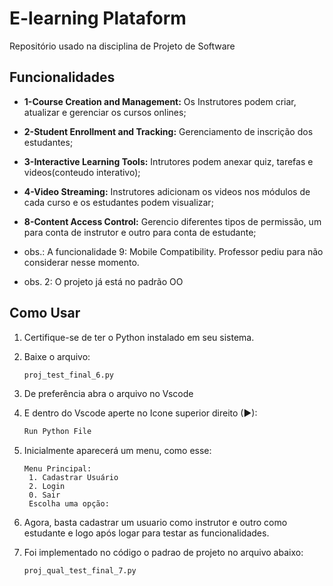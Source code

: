 # E-learning Plataform
Repositório usado na disciplina de Projeto de Software 


## Funcionalidades

- **1-Course Creation and Management:** Os Instrutores podem criar, atualizar e gerenciar os cursos onlines;
  
- **2-Student Enrollment and Tracking:** Gerenciamento de inscrição dos estudantes;

- **3-Interactive Learning Tools:** Intrutores podem anexar quiz, tarefas e videos(conteudo interativo);

- **4-Video Streaming:** Instrutores adicionam os videos nos módulos de cada curso e os estudantes podem visualizar;

- **8-Content Access Control:** Gerencio diferentes tipos de permissão, um para conta de instrutor e outro para conta de estudante;

- obs.: A funcionalidade 9: Mobile Compatibility. Professor pediu para não considerar nesse momento.

- obs. 2: O projeto já está no padrão OO


## Como Usar

1. Certifique-se de ter o Python instalado em seu sistema.

2. Baixe o arquivo:
   	 ```bash
   proj_test_final_6.py
3. De preferência abra o arquivo no Vscode

4. E dentro do Vscode aperte no Icone superior direito (▶):
    ```bash
   Run Python File

5. Inicialmente aparecerá um menu, como esse:
   ```
   Menu Principal:
    1. Cadastrar Usuário
    2. Login
    0. Sair
    Escolha uma opção:
   
6. Agora, basta cadastrar um usuario como instrutor e outro como estudante
  e logo após logar para testar as funcionalidades.

7. Foi implementado no código o padrao de projeto no arquivo abaixo:
   ```
   proj_qual_test_final_7.py

   


